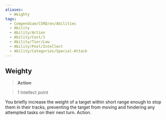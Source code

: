 ```yaml
---
aliases:
  - Weighty
tags:
  - Compendium/CSRD/en/Abilities
  - Ability
  - Ability/Action
  - Ability/Cost/1
  - Ability/Tier/Low
  - Ability/Pool/Intellect
  - Ability/Categories/Special-Attack
---
```

  
    
## Weighty    
>**Action**    
>1 Intellect point  
    
You briefly increase the weight of a target within short range enough to stop them in their tracks, preventing the target from moving and hindering any attempted tasks on their next turn. Action.